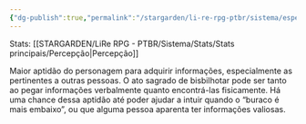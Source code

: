 ```yaml
---
{"dg-publish":true,"permalink":"/stargarden/li-re-rpg-ptbr/sistema/especializacoes/especializacoes-existentes/bisbilhotagem/","created":"2025-01-11T01:32:05.513-03:00","updated":"2025-01-12T02:34:19.253-03:00"}
---
```



Stats: [[STARGARDEN/LiRe RPG - PTBR/Sistema/Stats/Stats principais/Percepção\|Percepção]]

Maior aptidão do personagem para adquirir informações, especialmente as pertinentes a outras pessoas. O ato sagrado de bisbilhotar pode ser tanto ao pegar informações verbalmente quanto encontrá-las fisicamente. Há uma chance dessa aptidão até poder ajudar a intuir quando o “buraco é mais embaixo”, ou que alguma pessoa aparenta ter informações valiosas.